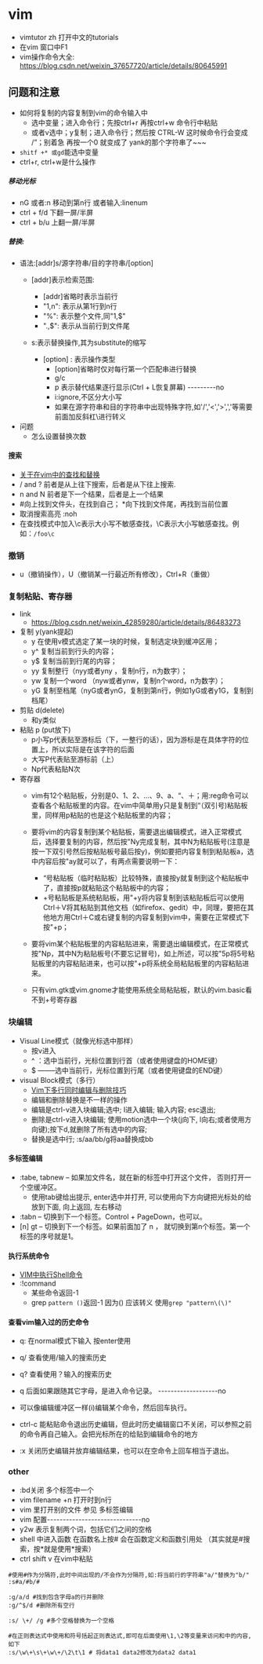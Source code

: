 # vim 
- vimtutor zh 打开中文的tutorials
- 在vim 窗口中F1
- vim操作命令大全: https://blog.csdn.net/weixin_37657720/article/details/80645991
  
## 问题和注意
- 如何将复制的内容复制到vim的命令输入中
  - 选中变量；进入命令行；先按ctrl+r 再按ctrl+w 命令行中粘贴
  - 或者v选中；y复制；进入命令行；然后按 CTRL-W 这时候命令行会变成 /”；别着急 再按一个0 就变成了 yank的那个字符串了~~~
- ` shitf +* 或gd `能选中变量
- ctrl+r, ctrl+w是什么操作
##### 移动光标
- nG 或者:n 移动到第n行 或者输入:linenum
- ctrl + f/d 下翻一屏/半屏
- ctrl + b/u 上翻一屏/半屏


##### 替换: 
- 语法:[addr]s/源字符串/目的字符串/[option]
  - [addr]表示检索范围:
    - [addr]省略时表示当前行
    - "1,n": 表示从第1行到n行
    - "%": 表示整个文件,同"1,$"
    - ".,$": 表示从当前行到文件尾
  
  - s:表示替换操作,其为substitute的缩写
    - [option] : 表示操作类型
      - [option]省略时仅对每行第一个匹配串进行替换
      - g/c
      - p 表示替代结果逐行显示(Ctrl + L恢复屏幕) ---------no
      - i:ignore,不区分大小写
      - 如果在源字符串和目的字符串中出现特殊字符,如'/','<','>',','等需要前面加反斜杠\进行转义
- 问题
  - 怎么设置替换次数

#### 搜索
- [关于在vim中的查找和替换](https://www.cnblogs.com/huxinga/p/7942194.html)
- / and ? 前者是从上往下搜索，后者是从下往上搜索.
- n and N 前者是下一个结果，后者是上一个结果
- #向上找到文件头，在找到自己； *向下找到文件尾，再找到当前位置
- 取消搜索高亮 :noh
- 在查找模式中加入\c表示大小写不敏感查找，\C表示大小写敏感查找。例如：`/foo\c`

### 撤销
  - u（撤销操作），U（撤销某一行最近所有修改），Ctrl+R（重做）

### 复制粘贴、寄存器
- link
  - https://blog.csdn.net/weixin_42859280/article/details/86483273
- 复制 y(yank提起)
  - y 在使用v模式选定了某一块的时候，复制选定块到缓冲区用；
  - y^ 复制当前到行头的内容；
  - y$ 复制当前到行尾的内容；
  - yy 复制整行（nyy或者yny ，复制n行，n为数字）；
  - yw 复制一个word （nyw或者ynw，复制n个word，n为数字）；
  - yG 复制至档尾（nyG或者ynG，复制到第n行，例如1yG或者y1G，复制到档尾）
- 剪贴 d(delete)
  - 和y类似
- 粘贴 p (put放下)
  - p小写p代表贴至游标后（下，一整行的话），因为游标是在具体字符的位置上，所以实际是在该字符的后面
  - 大写P代表贴至游标前（上）
  - Np代表粘贴N次
- 寄存器
  - vim有12个粘贴板，分别是0、1、2、...、9、a、“、＋；用:reg命令可以查看各个粘贴板里的内容。在vim中简单用y只是复制到“（双引号)粘贴板里，同样用p粘贴的也是这个粘贴板里的内容；
  - 要将vim的内容复制到某个粘贴板，需要退出编辑模式，进入正常模式后，选择要复制的内容，然后按"Ny完成复制，其中N为粘贴板号(注意是按一下双引号然后按粘贴板号最后按y)，例如要把内容复制到粘贴板a，选中内容后按"ay就可以了，有两点需要说明一下：
    - “号粘贴板（临时粘贴板）比较特殊，直接按y就复制到这个粘贴板中了，直接按p就粘贴这个粘贴板中的内容；
    - +号粘贴板是系统粘贴板，用"+y将内容复制到该粘贴板后可以使用Ctrl＋V将其粘贴到其他文档（如firefox、gedit）中，同理，要把在其他地方用Ctrl＋C或右键复制的内容复制到vim中，需要在正常模式下按"+p；

  - 要将vim某个粘贴板里的内容粘贴进来，需要退出编辑模式，在正常模式按"Np，其中N为粘贴板号(不要忘记冒号)，如上所述，可以按"5p将5号粘贴板里的内容粘贴进来，也可以按"+p将系统全局粘贴板里的内容粘贴进来。
  - 只有vim.gtk或vim.gnome才能使用系统全局粘贴板，默认的vim.basic看不到+号寄存器

### 块编辑
- Visual Line模式（就像光标选中那样）
  - 按v进入
  - ^ ：选中当前行，光标位置到行首（或者使用键盘的HOME键）
  - $ ——–选中当前行，光标位置到行尾（或者使用键盘的END键）
- visual Block模式（多行）
  - [Vim下多行同时编辑与删除技巧](https://www.jianshu.com/p/50d5b6cfd73b)
  - 编辑和删除替换是不一样的操作
  - 编辑是ctrl-v进入块编辑;选中; I进入编辑; 输入内容; esc退出;
  - 删除是ctrl-v进入块编辑; 使用motion选中一个块(j向下, l向右;或者使用方向键);按下d,就删除了所有选中的内容;
  - 替换是选中行; :s/aa/bb/g将aa替换成bb 

#### 多标签编辑
- :tabe, tabnew – 如果加文件名，就在新的标签中打开这个文件， 否则打开一个空缓冲区。
  - 使用tab键给出提示, enter选中并打开, 可以使用向下方向键把光标处的给放到下面, 向上返回, 左右移动
- :tabn – 切换到下一个标签。Control + PageDown，也可以。
- [n] gt – 切换到下一个标签。如果前面加了 n ， 就切换到第n个标签。第一个标签的序号就是1。

#### 执行系统命令
- [VIM中执行Shell命令](https://blog.csdn.net/bnxf00000/article/details/46618465/)
- :!command
  - 某些命令返回-1
  - grep `pattern ()`返回-1 因为() 应该转义 使用`grep "pattern\(\)"`

  
#### 查看vim输入过的历史命令
- q: 在normal模式下输入 按enter使用
- q/ 查看使用/输入的搜索历史
- q? 查看使用？输入的搜索历史
- q 后面如果跟随其它字母，是进入命令记录。 -------------------no

- 可以像编辑缓冲区一样(i)编辑某个命令，然后回车执行。
- ctrl-c 能粘贴命令退出历史编辑，但此时历史编辑窗口不关闭，可以参照之前的命令再自己输入。会把光标所在的给贴到编辑命令的地方
- :x 关闭历史编辑并放弃编辑结果，也可以在空命令上回车相当于退出。
  

### other
- :bd关闭 多个标签中一个
- vim filename +n 打开时到n行
- vim 里打开别的文件 参见 多标签编辑
- vim 配置------------------------------no
- y2w 表示复制两个词，包括它们之间的空格
- shell 中进入函数 在函数名上按# 会在函数定义和函数引用处 （其实就是#搜索，按*就是使用\*搜索）
- ctrl shift v 在vim中粘贴
```shell
#使用#作为分隔符,此时中间出现的/不会作为分隔符,如:将当前行的字符串"a/"替换为"b/"
:s#a/#b/#

:g/a/d #找到包含字母a的行并删除
:g/^$/d #删除所有空行

:s/ \+/ /g #多个空格替换为一个空格

#在正则表达式中使用和符号括起正则表达式,即可在后面使用\1,\2等变量来访问和中的内容,如下
:s/\w\+\s\+\w\+/\2\t\1 # 将data1 data2修改为data2 data1
```
